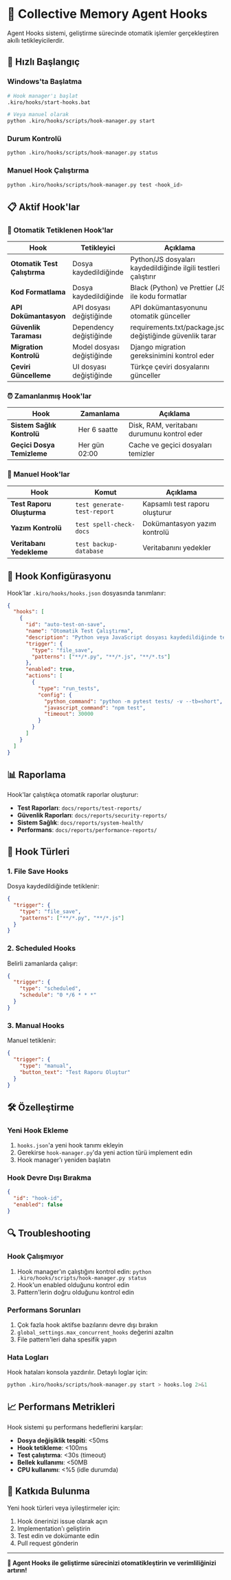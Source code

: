 # 🎣 Collective Memory Agent Hooks

Agent Hooks sistemi, geliştirme sürecinde otomatik işlemler gerçekleştiren akıllı tetikleyicilerdir.

## 🚀 Hızlı Başlangıç

### Windows'ta Başlatma
```bash
# Hook manager'ı başlat
.kiro/hooks/start-hooks.bat

# Veya manuel olarak
python .kiro/hooks/scripts/hook-manager.py start
```

### Durum Kontrolü
```bash
python .kiro/hooks/scripts/hook-manager.py status
```

### Manuel Hook Çalıştırma
```bash
python .kiro/hooks/scripts/hook-manager.py test <hook_id>
```

## 📋 Aktif Hook'lar

### 🔄 Otomatik Tetiklenen Hook'lar

| Hook | Tetikleyici | Açıklama |
|------|-------------|----------|
| **Otomatik Test Çalıştırma** | Dosya kaydedildiğinde | Python/JS dosyaları kaydedildiğinde ilgili testleri çalıştırır |
| **Kod Formatlama** | Dosya kaydedildiğinde | Black (Python) ve Prettier (JS) ile kodu formatlar |
| **API Dokümantasyon** | API dosyası değiştiğinde | API dokümantasyonunu otomatik günceller |
| **Güvenlik Taraması** | Dependency değiştiğinde | requirements.txt/package.json değiştiğinde güvenlik tarar |
| **Migration Kontrolü** | Model dosyası değiştiğinde | Django migration gereksinimini kontrol eder |
| **Çeviri Güncelleme** | UI dosyası değiştiğinde | Türkçe çeviri dosyalarını günceller |

### ⏰ Zamanlanmış Hook'lar

| Hook | Zamanlama | Açıklama |
|------|-----------|----------|
| **Sistem Sağlık Kontrolü** | Her 6 saatte | Disk, RAM, veritabanı durumunu kontrol eder |
| **Geçici Dosya Temizleme** | Her gün 02:00 | Cache ve geçici dosyaları temizler |

### 🔘 Manuel Hook'lar

| Hook | Komut | Açıklama |
|------|-------|----------|
| **Test Raporu Oluşturma** | `test generate-test-report` | Kapsamlı test raporu oluşturur |
| **Yazım Kontrolü** | `test spell-check-docs` | Dokümantasyon yazım kontrolü |
| **Veritabanı Yedekleme** | `test backup-database` | Veritabanını yedekler |

## 🔧 Hook Konfigürasyonu

Hook'lar `.kiro/hooks/hooks.json` dosyasında tanımlanır:

```json
{
  "hooks": [
    {
      "id": "auto-test-on-save",
      "name": "Otomatik Test Çalıştırma",
      "description": "Python veya JavaScript dosyası kaydedildiğinde testleri çalıştırır",
      "trigger": {
        "type": "file_save",
        "patterns": ["**/*.py", "**/*.js", "**/*.ts"]
      },
      "enabled": true,
      "actions": [
        {
          "type": "run_tests",
          "config": {
            "python_command": "python -m pytest tests/ -v --tb=short",
            "javascript_command": "npm test",
            "timeout": 30000
          }
        }
      ]
    }
  ]
}
```

## 📊 Raporlama

Hook'lar çalıştıkça otomatik raporlar oluşturur:

- **Test Raporları**: `docs/reports/test-reports/`
- **Güvenlik Raporları**: `docs/reports/security-reports/`
- **Sistem Sağlık**: `docs/reports/system-health/`
- **Performans**: `docs/reports/performance-reports/`

## 🎯 Hook Türleri

### 1. File Save Hooks
Dosya kaydedildiğinde tetiklenir:
```json
{
  "trigger": {
    "type": "file_save",
    "patterns": ["**/*.py", "**/*.js"]
  }
}
```

### 2. Scheduled Hooks
Belirli zamanlarda çalışır:
```json
{
  "trigger": {
    "type": "scheduled",
    "schedule": "0 */6 * * *"
  }
}
```

### 3. Manual Hooks
Manuel tetiklenir:
```json
{
  "trigger": {
    "type": "manual",
    "button_text": "Test Raporu Oluştur"
  }
}
```

## 🛠️ Özelleştirme

### Yeni Hook Ekleme

1. `hooks.json`'a yeni hook tanımı ekleyin
2. Gerekirse `hook-manager.py`'da yeni action türü implement edin
3. Hook manager'ı yeniden başlatın

### Hook Devre Dışı Bırakma

```json
{
  "id": "hook-id",
  "enabled": false
}
```

## 🔍 Troubleshooting

### Hook Çalışmıyor
1. Hook manager'ın çalıştığını kontrol edin: `python .kiro/hooks/scripts/hook-manager.py status`
2. Hook'un enabled olduğunu kontrol edin
3. Pattern'lerin doğru olduğunu kontrol edin

### Performans Sorunları
1. Çok fazla hook aktifse bazılarını devre dışı bırakın
2. `global_settings.max_concurrent_hooks` değerini azaltın
3. File pattern'leri daha spesifik yapın

### Hata Logları
Hook hataları konsola yazdırılır. Detaylı loglar için:
```bash
python .kiro/hooks/scripts/hook-manager.py start > hooks.log 2>&1
```

## 📈 Performans Metrikleri

Hook sistemi şu performans hedeflerini karşılar:

- **Dosya değişiklik tespiti**: <50ms
- **Hook tetikleme**: <100ms
- **Test çalıştırma**: <30s (timeout)
- **Bellek kullanımı**: <50MB
- **CPU kullanımı**: <%5 (idle durumda)

## 🤝 Katkıda Bulunma

Yeni hook türleri veya iyileştirmeler için:

1. Hook önerinizi issue olarak açın
2. Implementation'ı geliştirin
3. Test edin ve dokümante edin
4. Pull request gönderin

---

**🎯 Agent Hooks ile geliştirme sürecinizi otomatikleştirin ve verimliliğinizi artırın!**
